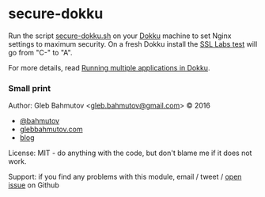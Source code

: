 # secure-dokku

Run the script [secure-dokku.sh](secure-dokku.sh) on your
[Dokku](http://dokku.viewdocs.io/dokku/) machine
to set Nginx settings to maximum security. On a fresh Dokku install the
[SSL Labs test](https://www.ssllabs.com/ssltest) will go from "C-" to "A".

For more details, read [Running multiple applications in Dokku][running].

[running]: https://glebbahmutov.com/blog/running-multiple-applications-in-dokku/

### Small print

Author: Gleb Bahmutov &lt;gleb.bahmutov@gmail.com&gt; &copy; 2016

* [@bahmutov](https://twitter.com/bahmutov)
* [glebbahmutov.com](http://glebbahmutov.com)
* [blog](http://glebbahmutov.com/blog)


License: MIT - do anything with the code, but don't blame me if it does not work.

Support: if you find any problems with this module, email / tweet /
[open issue](https://github.com/bahmutov/secure-dokku/issues) on Github
